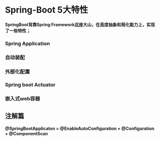 # Spring-Boot 5大特性
#### SpringBoot背靠Spring Framework这座大山，在高度抽象和简化能力上，实现了一些特性；
### Spring Application
### 自动装配
### 外部化配置
### Spring boot Actuator
### 嵌入式web容器

## 注解篇
#### @SpringBootApplicaton = @EnableAutoConfiguration + @Configuration + @ComponentScan